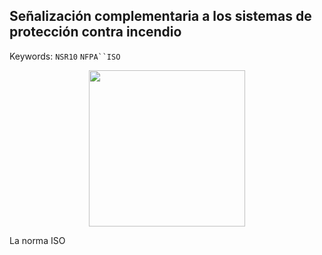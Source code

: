 ## Señalización complementaria a los sistemas de protección contra incendio
Keywords: `NSR10` `NFPA``ISO` 

<div align="center">
  <img src="../graph/Uso%20casco.PNG" width="250px">
</div>

La norma ISO 
